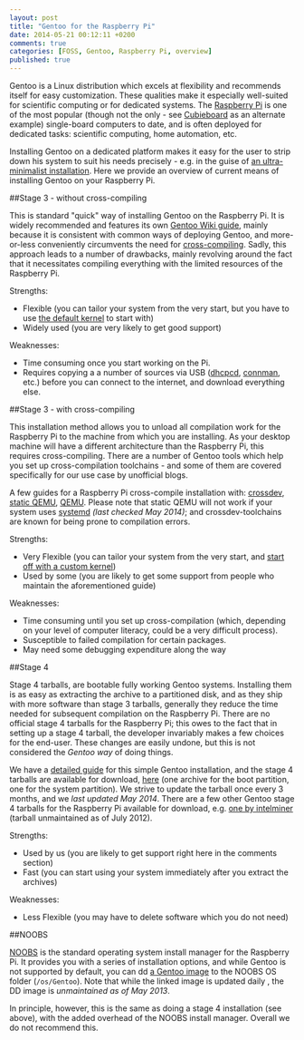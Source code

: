 ```yaml
---
layout: post
title: "Gentoo for the Raspberry Pi"
date: 2014-05-21 00:12:11 +0200
comments: true
categories: [FOSS, Gentoo, Raspberry Pi, overview]
published: true
---
```


Gentoo is a Linux distribution which excels at flexibility and recommends itself for easy customization.
These qualities make it especially well-suited for scientific computing or for dedicated systems.
The [Raspberry Pi](https://en.wikipedia.org/wiki/Raspberry_pi) is one of the most popular (though not the only - see [Cubieboard](https://en.wikipedia.org/wiki/Cubieboard) as an alternate example) single-board computers to date, and is often deployed for dedicated tasks: scientific computing, home automation, etc.

Installing Gentoo on a dedicated platform makes it easy for the user to strip down his system to suit his needs precisely - e.g. in the guise of [an ultra-minimalist installation](http://dustinhatch.tumblr.com/post/38118003177/minimalist-gentoo-for-the-raspberry-pi).
Here we provide an overview of current means of installing Gentoo on your Raspberry Pi.

<!-- more -->

##Stage 3 - without cross-compiling

This is standard "quick" way of installing Gentoo on the Raspberry Pi.
It is widely recommended and features its own [Gentoo Wiki guide](http://wiki.gentoo.org/wiki/Raspberry_Pi_Quick_Install_Guide), mainly because it is consistent with common ways of deploying Gentoo, and more-or-less conveniently circumvents the need for [cross-compiling](https://en.wikipedia.org/wiki/Cross_compiler).
Sadly, this approach leads to a number of drawbacks, mainly revolving around the fact that it necessitates compiling everything with the limited resources of the Raspberry Pi.

Strengths:

* Flexible (you can tailor your system from the very start, but you have to use [the default kernel](http://wiki.gentoo.org/wiki/Raspberry_Pi_Quick_Install_Guide#Install_kernel_and_modules) to start with) 
* Widely used (you are very likely to get good support)

Weaknesses:

* Time consuming once you start working on the Pi.
* Requires copying a a number of sources via USB ([dhcpcd](https://www.gentoo.org/doc/en/handbook/handbook-x86.xml?part=4&chap=3&style=printable#doc_chap3), [connman](https://connman.net/), etc.) before you can connect to the internet, and download everything else.

##Stage 3 - with cross-compiling

This installation method allows you to unload all compilation work for the Raspberry Pi to the machine from which you are installing.
As your desktop machine will have a different architecture than the Raspberry Pi, this requires cross-compiling.
There are a number of Gentoo tools which help you set up cross-compilation toolchains - and some of them are covered specifically for our use case by unofficial blogs.

A few guides for a Raspberry Pi cross-compile installation with: [crossdev](http://dustinhatch.tumblr.com/post/38118003177/minimalist-gentoo-for-the-raspberry-pi), [static QEMU](http://www.mobileapes.com/gentoo/raspberry-pi), [QEMU](https://blog.ramses-pyramidenbau.de/?p=188).
Please note that static QEMU will not work if your system uses [systemd](https://en.wikipedia.org/wiki/Systemd) *(last checked May 2014)*; and crossdev-toolchains are known for being prone to compilation errors.

Strengths:

* Very Flexible (you can tailor your system from the very start, and [start off with a custom kernel](http://wiki.gentoo.org/wiki/Raspberry_Pi#Compiling_the_kernel)) 
* Used by some (you are likely to get some support from people who maintain the aforementioned guide)

Weaknesses:

* Time consuming until you set up cross-compilation (which, depending on your level of computer literacy, could be a very difficult process).
* Susceptible to failed compilation for certain packages.
* May need some debugging expenditure along the way

##Stage 4 

Stage 4 tarballs, are bootable fully working Gentoo systems.
Installing them is as easy as extracting the archive to a partitioned disk, and as they ship with more software than stage 3 tarballs, generally they reduce the time needed for subsequent compilation on the Raspberry Pi.
There are no official stage 4 tarballs for the Raspberry Pi; this owes to the fact that in setting up a stage 4 tarball, the developer invariably makes a few choices for the end-user.
These changes are easily undone, but this is not considered the *Gentoo way* of doing things.

We have a [detailed guide](http://tutorials.chymera.eu/blog/2014/05/23/raspberry-pi-live-gentoo-tarball/) for this simple Gentoo installation, and the stage 4 tarballs are available for download, [here](http://chymera.eu/resources/gentoo-stage4/) (one archive for the boot partition, one for the system partition).
We strive to update the tarball once every 3 months, and we *last updated May 2014*. 
There are a few other Gentoo stage 4 tarballs for the Raspberry Pi available for download, e.g. [one by intelminer](http://intelminer.com/raspberrypi/) (tarball unmaintained as of July 2012).

Strengths:

* Used by us (you are likely to get support right here in the comments section)
* Fast (you can start using your system immediately after you extract the archives)

Weaknesses:

* Less Flexible (you may have to delete software which you do not need)

##NOOBS

[NOOBS](http://www.raspberrypi.org/help/noobs-setup/) is the standard operating system install manager for the Raspberry Pi.
It provides you with a series of installation options, and while Gentoo is not supported by default, you can dd [a Gentoo image](https://rpi.pa.trickhieber.de/) to the NOOBS OS folder (```/os/Gentoo```).
Note that while the linked image is updated daily , the DD image is *unmaintained as of May 2013*. 

In principle, however, this is the same as doing a stage 4 installation (see above), with the added overhead of the NOOBS install manager.
Overall we do not recommend this.

